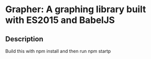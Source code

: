# Grapher: A graphing library built with ES2015 and BabelJS

## Description
Build this with npm install and then run npm startp
